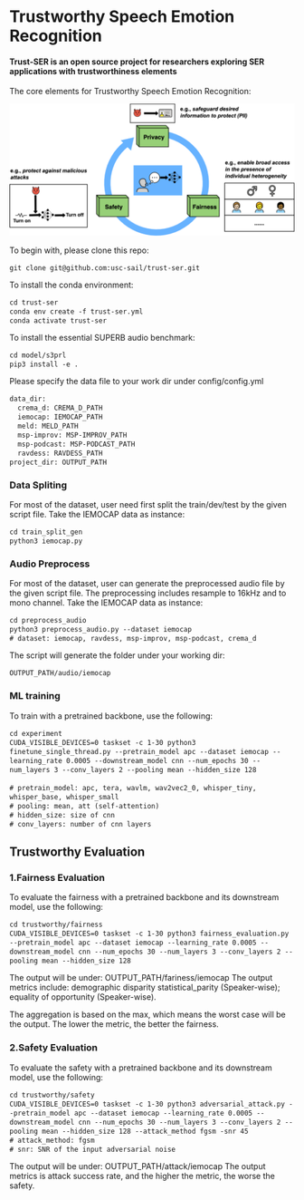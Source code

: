 # Trustworthy Speech Emotion Recognition
#### Trust-SER is an open source project for researchers exploring SER applications with trustworthiness elements

The core elements for Trustworthy Speech Emotion Recognition:

<div align="center">
 <img src="img/trustworthy-ser.png" width="750px">
</div>

To begin with, please clone this repo:
```
git clone git@github.com:usc-sail/trust-ser.git
```

To install the conda environment:
```
cd trust-ser
conda env create -f trust-ser.yml
conda activate trust-ser
```

To install the essential SUPERB audio benchmark:
```
cd model/s3prl
pip3 install -e .
```

Please specify the data file to your work dir under config/config.yml

```
data_dir:
  crema_d: CREMA_D_PATH
  iemocap: IEMOCAP_PATH
  meld: MELD_PATH
  msp-improv: MSP-IMPROV_PATH
  msp-podcast: MSP-PODCAST_PATH
  ravdess: RAVDESS_PATH
project_dir: OUTPUT_PATH
```

### Data Spliting
For most of the dataset, user need first split the train/dev/test by the given script file. Take the IEMOCAP data as instance:
```
cd train_split_gen
python3 iemocap.py
```

### Audio Preprocess
For most of the dataset, user can generate the preprocessed audio file by the given script file. The preprocessing includes resample to 16kHz and to mono channel. Take the IEMOCAP data as instance:
```
cd preprocess_audio
python3 preprocess_audio.py --dataset iemocap
# dataset: iemocap, ravdess, msp-improv, msp-podcast, crema_d
```
The script will generate the folder under your working dir:
```
OUTPUT_PATH/audio/iemocap
```


### ML training
To train with a pretrained backbone, use the following:
```
cd experiment
CUDA_VISIBLE_DEVICES=0 taskset -c 1-30 python3 finetune_single_thread.py --pretrain_model apc --dataset iemocap --learning_rate 0.0005 --downstream_model cnn --num_epochs 30 --num_layers 3 --conv_layers 2 --pooling mean --hidden_size 128

# pretrain_model: apc, tera, wavlm, wav2vec2_0, whisper_tiny, whisper_base, whisper_small
# pooling: mean, att (self-attention)
# hidden_size: size of cnn
# conv_layers: number of cnn layers
```

## Trustworthy Evaluation
### 1.Fairness Evaluation
To evaluate the fairness with a pretrained backbone and its downstream model, use the following:
```
cd trustworthy/fairness
CUDA_VISIBLE_DEVICES=0 taskset -c 1-30 python3 fairness_evaluation.py --pretrain_model apc --dataset iemocap --learning_rate 0.0005 --downstream_model cnn --num_epochs 30 --num_layers 3 --conv_layers 2 --pooling mean --hidden_size 128
```

The output will be under: OUTPUT_PATH/fariness/iemocap
The output metrics include: demographic disparity statistical_parity (Speaker-wise); equality of opportunity (Speaker-wise).

The aggregation is based on the max, which means the worst case will be the output. The lower the metric, the better the fairness.

### 2.Safety Evaluation

To evaluate the safety with a pretrained backbone and its downstream model, use the following:
```
cd trustworthy/safety
CUDA_VISIBLE_DEVICES=0 taskset -c 1-30 python3 adversarial_attack.py --pretrain_model apc --dataset iemocap --learning_rate 0.0005 --downstream_model cnn --num_epochs 30 --num_layers 3 --conv_layers 2 --pooling mean --hidden_size 128 --attack_method fgsm -snr 45
# attack_method: fgsm
# snr: SNR of the input adversarial noise
```

The output will be under: OUTPUT_PATH/attack/iemocap
The output metrics is attack success rate, and the higher the metric, the worse the safety.
